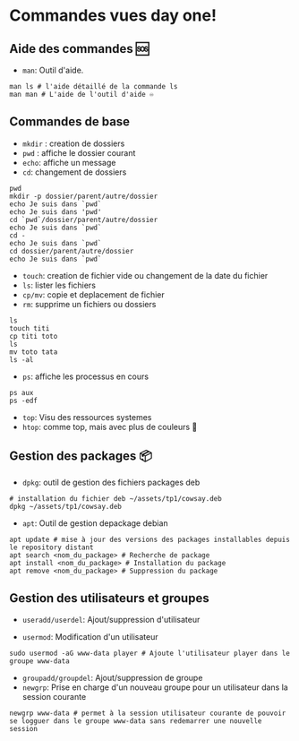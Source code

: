
# Commandes vues day one!

## Aide des commandes 🆘

* `man`: Outil d'aide.
```shell
man ls # l'aide détaillé de la commande ls
man man # L'aide de l'outil d'aide ♾️
```


## Commandes de base

* `mkdir` : creation de dossiers
* `pwd` : affiche le dossier courant
* `echo`: affiche un message
* `cd`: changement de dossiers

```shell
pwd
mkdir -p dossier/parent/autre/dossier
echo Je suis dans `pwd`
echo Je suis dans 'pwd'
cd `pwd`/dossier/parent/autre/dossier
echo Je suis dans `pwd`
cd -
echo Je suis dans `pwd`
cd dossier/parent/autre/dossier
echo Je suis dans `pwd`
```


* `touch`: creation de fichier vide ou changement de la date du fichier
* `ls`: lister les fichiers
* `cp/mv`: copie et deplacement de fichier
* `rm`: supprime un fichiers ou dossiers



```shell
ls
touch titi
cp titi toto
ls
mv toto tata 
ls -al
```


* `ps`: affiche les processus en cours
```shell
ps aux
ps -edf
```
* `top`: Visu des ressources systemes
* `htop`: comme top, mais avec plus de couleurs 🌈

## Gestion des packages 📦

* `dpkg`: outil de gestion des fichiers packages deb
```shell
# installation du fichier deb ~/assets/tp1/cowsay.deb
dpkg ~/assets/tp1/cowsay.deb
```

* `apt`: Outil de gestion depackage debian
```shell
apt update # mise à jour des versions des packages installables depuis le repository distant
apt search <nom_du_package> # Recherche de package
apt install <nom_du_package> # Installation du package
apt remove <nom_du_package> # Suppression du package
```

## Gestion des utilisateurs et groupes


* `useradd/userdel`: Ajout/suppression d'utilisateur

* `usermod`: Modification d'un utilisateur
```shell
sudo usermod -aG www-data player # Ajoute l'utilisateur player dans le groupe www-data
```
* `groupadd/groupdel`: Ajout/suppression de groupe
* `newgrp`: Prise en charge d'un nouveau groupe pour un utilisateur dans la session courante
```shell
newgrp www-data # permet à la session utilisateur courante de pouvoir se logguer dans le groupe www-data sans redemarrer une nouvelle session
```
